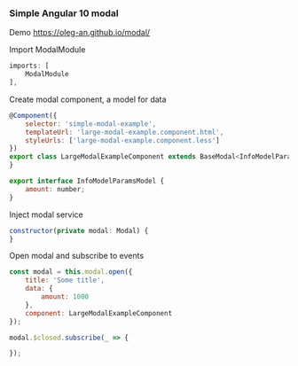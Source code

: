 ### Simple Angular 10 modal
Demo https://oleg-an.github.io/modal/

Import ModalModule
```js
imports: [
    ModalModule
],
```

Create modal component, a model for data

```js
@Component({
    selector: 'simple-modal-example',
    templateUrl: 'large-modal-example.component.html',
    styleUrls: ['large-modal-example.component.less']
})
export class LargeModalExampleComponent extends BaseModal<InfoModelParamsModel> {
}

export interface InfoModelParamsModel {
    amount: number;
}

```
Inject modal service
```js
constructor(private modal: Modal) {
}
```

Open modal and subscribe to events
```js
const modal = this.modal.open({
    title: 'Some title',
    data: {
        amount: 1000
    },
    component: LargeModalExampleComponent
});

modal.$closed.subscribe(_ => {

});
```
